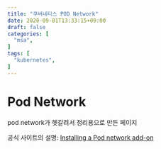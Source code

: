 ```yaml
---
title: "쿠버네티스 POD Network"
date: 2020-09-01T13:33:15+09:00
draft: false
categories: [
  "msa",
]
tags: [
  "kubernetes",
]
---
```


# Pod Network
pod network가 헷갈려서 정리용으로 만든 페이지

공식 사이트의 설명: [Installing a Pod network add-on](https://kubernetes.io/docs/setup/production-environment/tools/kubeadm/create-cluster-kubeadm/#pod-network)

